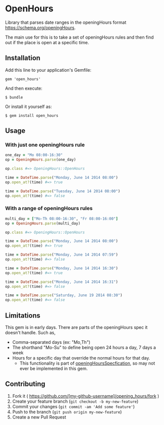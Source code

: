 # OpenHours

Library that parses date ranges in the openingHours format https://schema.org/openingHours.

The main use for this is to take a set of openingHours rules and then find out if the place is open at a specific time.

## Installation

Add this line to your application's Gemfile:

    gem 'open_hours'

And then execute:

    $ bundle

Or install it yourself as:

    $ gem install open_hours

## Usage

### With just one openingHours rule

```ruby
one_day = "Mo 08:00-16:30"
op = OpeningHours.parse(one_day)

op.class #=> OpeningHours::OpenHours

time = DateTime.parse("Monday, June 14 2014 08:00")
op.open_at?(time) #=> true

time = DateTime.parse("Tuesday, June 14 2014 08:00")
op.open_at?(time) #=> false
```

### With a range of openingHours rules

```ruby
multi_day = ["Mo-Th 08:00-16:30", "Fr 08:00-16:00"]
op = OpeningHours.parse(multi_day)

op.class #=> OpeningHours::OpenHours

time = DateTime.parse("Monday, June 14 2014 08:00")
op.open_at?(time) #=> true

time = DateTime.parse("Monday, June 14 2014 07:59")
op.open_at?(time) #=> false

time = DateTime.parse("Monday, June 14 2014 16:30")
op.open_at?(time) #=> true

time = DateTime.parse("Monday, June 14 2014 16:31")
op.open_at?(time) #=> false

time = DateTime.parse("Saturday, June 19 2014 08:30")
op.open_at?(time) #=> false
```

## Limitations

This gem is in early days. There are parts of the openingHours spec it doesn't handle. Such as,

- Comma-separated days (ex: "Mo,Th")
- The shorthand "Mo-Su" to define being open 24 hours a day, 7 days a week
- Hours for a specific day that override the normal hours for that day.
  - This functionality is part of [openingHoursSpecfication](http://schema.org/OpeningHoursSpecification), so may not ever be implemented in this gem.

## Contributing

1. Fork it ( https://github.com/[my-github-username]/opening_hours/fork )
2. Create your feature branch (`git checkout -b my-new-feature`)
3. Commit your changes (`git commit -am 'Add some feature'`)
4. Push to the branch (`git push origin my-new-feature`)
5. Create a new Pull Request
